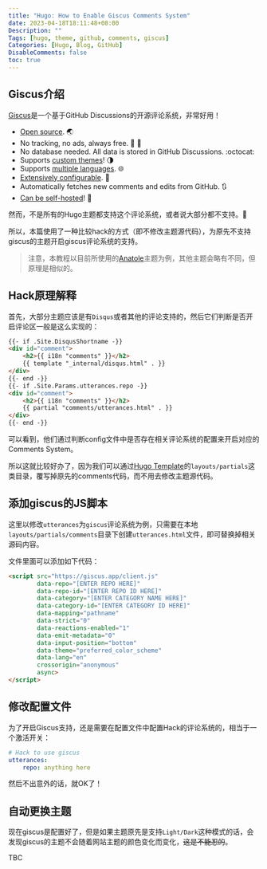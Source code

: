 ```yaml
---
title: "Hugo: How to Enable Giscus Comments System"
date: 2023-04-18T18:11:48+08:00
Description: ""
Tags: [hugo, theme, github, comments, giscus]
Categories: [Hugo, Blog, GitHub]
DisableComments: false
toc: true
---
```


## Giscus介绍

[Giscus](https://giscus.app/)是一个基于GitHub Discussions的开源评论系统，非常好用！

- [Open source](https://github.com/giscus/giscus). 🌏
- No tracking, no ads, always free. 📡 🚫
- No database needed. All data is stored in GitHub Discussions. :octocat:
- Supports [custom themes](https://github.com/giscus/giscus/blob/main/ADVANCED-USAGE.md#data-theme)! 🌗
- Supports [multiple languages](https://github.com/giscus/giscus/blob/main/CONTRIBUTING.md#adding-localizations). 🌐
- [Extensively configurable](https://github.com/giscus/giscus/blob/main/ADVANCED-USAGE.md). 🔧
- Automatically fetches new comments and edits from GitHub. 🔃
- [Can be self-hosted](https://github.com/giscus/giscus/blob/main/SELF-HOSTING.md)! 🤳

然而，不是所有的Hugo主题都支持这个评论系统，或者说大部分都不支持。🫠

所以，本篇使用了一种比较hack的方式（即不修改主题源代码），为原先不支持giscus的主题开启giscus评论系统的支持。

> 注意，本教程以目前所使用的[Anatole](https://github.com/lxndrblz/anatole)主题为例，其他主题会略有不同，但原理是相似的。

## Hack原理解释

首先，大部分主题应该是有`Disqus`或者其他的评论支持的，然后它们判断是否开启评论区一般是这么实现的：

```html
{{- if .Site.DisqusShortname -}}
<div id="comment">
    <h2>{{ i18n "comments" }}</h2>
    {{ template "_internal/disqus.html" . }}
</div>
{{- end -}}
{{- if .Site.Params.utterances.repo -}}
<div id="comment">
    <h2>{{ i18n "comments" }}</h2>
    {{ partial "comments/utterances.html" . }}
</div>
{{- end -}}
```

可以看到，他们通过判断config文件中是否存在相关评论系统的配置来开启对应的Comments System。

所以这就比较好办了，因为我们可以通过[Hugo Template](https://gohugo.io/templates/base/)的`layouts/partials`这类目录，覆写掉原先的comments代码，而不用去修改主题源代码。

## 添加giscus的JS脚本

这里以修改`utterances`为`giscus`评论系统为例，只需要在本地`layouts/partials/comments`目录下创建`utterances.html`文件，即可替换掉相关源码内容。

文件里面可以添加如下代码：

```html
<script src="https://giscus.app/client.js"
        data-repo="[ENTER REPO HERE]"
        data-repo-id="[ENTER REPO ID HERE]"
        data-category="[ENTER CATEGORY NAME HERE]"
        data-category-id="[ENTER CATEGORY ID HERE]"
        data-mapping="pathname"
        data-strict="0"
        data-reactions-enabled="1"
        data-emit-metadata="0"
        data-input-position="bottom"
        data-theme="preferred_color_scheme"
        data-lang="en"
        crossorigin="anonymous"
        async>
</script>
```

## 修改配置文件

为了开启Giscus支持，还是需要在配置文件中配置Hack的评论系统的，相当于一个激活开关：

```yaml
# Hack to use giscus
utterances:
    repo: anything here
```

然后不出意外的话，就OK了！

## 自动更换主题

现在giscus是配置好了，但是如果主题原先是支持`Light/Dark`这种模式的话，会发现giscus的主题不会随着网站主题的颜色变化而变化，~~这是不能忍的~~。

TBC
